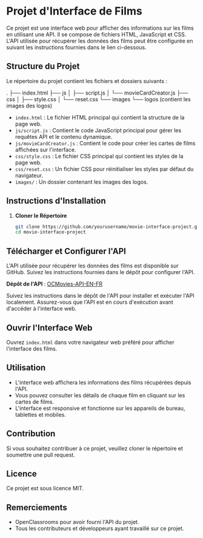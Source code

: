 # Projet d'Interface de Films

Ce projet est une interface web pour afficher des informations sur les films en utilisant une API. Il se compose de fichiers HTML, JavaScript et CSS. L'API utilisée pour récupérer les données des films peut être configurée en suivant les instructions fournies dans le lien ci-dessous.

## Structure du Projet

Le répertoire du projet contient les fichiers et dossiers suivants :

.
├── index.html
├── js
│   ├── script.js
│   └── movieCardCreator.js
├── css
│   ├── style.css
│   └── reset.css
└── images
    └── logos (contient les images des logos)







- `index.html` : Le fichier HTML principal qui contient la structure de la page web.
- `js/script.js` : Contient le code JavaScript principal pour gérer les requêtes API et le contenu dynamique.
- `js/movieCardCreator.js` : Contient le code pour créer les cartes de films affichées sur l'interface.
- `css/style.css` : Le fichier CSS principal qui contient les styles de la page web.
- `css/reset.css` : Un fichier CSS pour réinitialiser les styles par défaut du navigateur.
- `images/` : Un dossier contenant les images des logos.

## Instructions d'Installation

1. **Cloner le Répertoire**

   ```sh
   git clone https://github.com/yourusername/movie-interface-project.git
   cd movie-interface-project

## Télécharger et Configurer l'API

L'API utilisée pour récupérer les données des films est disponible sur GitHub. Suivez les instructions fournies dans le dépôt pour configurer l'API.

**Dépôt de l'API** : [OCMovies-API-EN-FR](https://github.com/OpenClassrooms-Student-Center/OCMovies-API-EN-FR)

Suivez les instructions dans le dépôt de l'API pour installer et exécuter l'API localement. Assurez-vous que l'API est en cours d'exécution avant d'accéder à l'interface web.

## Ouvrir l'Interface Web

Ouvrez `index.html` dans votre navigateur web préféré pour afficher l'interface des films.

## Utilisation

- L'interface web affichera les informations des films récupérées depuis l'API.
- Vous pouvez consulter les détails de chaque film en cliquant sur les cartes de films.
- L'interface est responsive et fonctionne sur les appareils de bureau, tablettes et mobiles.

## Contribution

Si vous souhaitez contribuer à ce projet, veuillez cloner le répertoire et soumettre une pull request.

## Licence

Ce projet est sous licence MIT.

## Remerciements

- OpenClassrooms pour avoir fourni l'API du projet.
- Tous les contributeurs et développeurs ayant travaillé sur ce projet.
